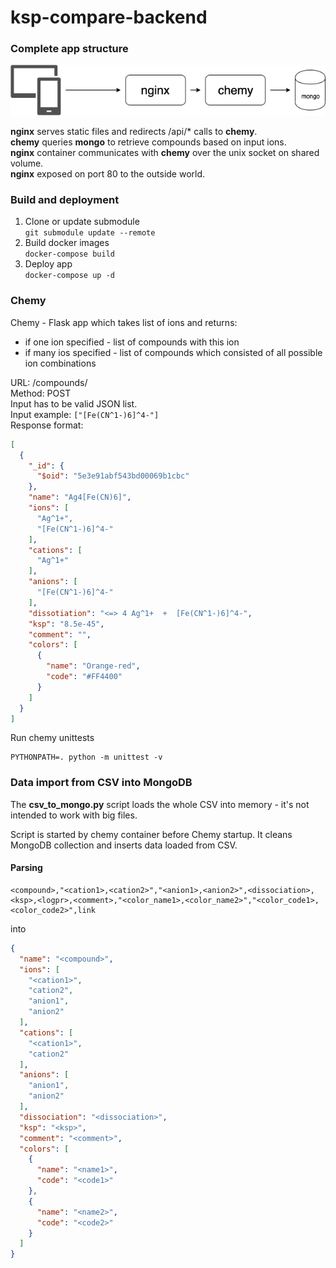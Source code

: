 # ksp-compare-backend

### Complete app structure

![diagram with data flow](./ksp-tool.png)

**nginx** serves static files and redirects /api/* calls to **chemy**.  
**chemy** queries **mongo** to retrieve compounds based on input ions.  
**nginx** container communicates with **chemy** over the unix socket on shared
volume.  
**nginx** exposed on port 80 to the outside world.

### Build and deployment

1. Clone or update submodule  
`git submodule update --remote`
2. Build docker images  
`docker-compose build`
3. Deploy app  
`docker-compose up -d`


### Chemy

Chemy - Flask app which takes list of ions and returns:  

- if one ion specified - list of compounds with this ion
- if many ios specified - list of compounds which consisted of all possible 
ion combinations

URL: /compounds/  
Method: POST  
Input has to be valid JSON list.  
Input example: `["[Fe(CN^1-)6]^4-"]`  
Response format:

```json
[
  {
    "_id": {
      "$oid": "5e3e91abf543bd00069b1cbc"
    },
    "name": "Ag4[Fe(CN)6]",
    "ions": [
      "Ag^1+",
      "[Fe(CN^1-)6]^4-"
    ],
    "cations": [
      "Ag^1+"
    ],
    "anions": [
      "[Fe(CN^1-)6]^4-"
    ],
    "dissotiation": "<=> 4 Ag^1+  +  [Fe(CN^1-)6]^4-",
    "ksp": "8.5e-45",
    "comment": "",
    "colors": [
      {
        "name": "Orange-red",
        "code": "#FF4400"
      }
    ]
  }
]
```
Run chemy unittests  

```shell script
PYTHONPATH=. python -m unittest -v
```

### Data import from CSV into MongoDB

The **csv\_to\_mongo.py** script loads the whole CSV into memory - it's not 
intended to work with big files.  

Script is started by chemy container before Chemy startup. It cleans MongoDB 
collection and inserts data loaded from CSV.  

#### Parsing

```
<compound>,"<cation1>,<cation2>","<anion1>,<anion2>",<dissociation>,<ksp>,<logpr>,<comment>,"<color_name1>,<color_name2>","<color_code1>,<color_code2>",link
```  
into  

```json
{
  "name": "<compound>",
  "ions": [
    "<cation1>",
    "cation2",
    "anion1",
    "anion2"
  ],
  "cations": [
    "<cation1>",
    "cation2"
  ],
  "anions": [
    "anion1",
    "anion2"
  ],
  "dissociation": "<dissociation>",
  "ksp": "<ksp>",
  "comment": "<comment>",
  "colors": [
    {
      "name": "<name1>",
      "code": "<code1>"
    },
    {
      "name": "<name2>",
      "code": "<code2>"
    }
  ]
}
```
